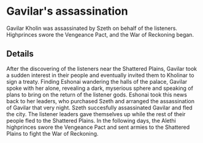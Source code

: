 # Gavilar's assassination
Gavilar Kholin was assassinated by Szeth on behalf of the listeners. Highprinces swore the Vengeance Pact, and the War of Reckoning began.

## Details
After the discovering of the listeners near the Shattered Plains, Gavilar took a sudden interest in their people and eventually invited them to Kholinar to sign a treaty. Finding Eshonai wandering the halls of the palace, Gavilar spoke with her alone, revealing a dark, myserious sphere and speaking of plans to bring on the return of the listener gods. Eshonai took this news back to her leaders, who purchased Szeth and arranged the assassination of Gavilar that very night. Szeth succesfully assassinated Gavilar and fled the city. The listener leaders gave themselves up while the rest of their people fled to the Shattered Plains. In the following days, the Alethi highprinces swore the Vengeance Pact and sent armies to the Shattered Plains to fight the War of Reckoning.
